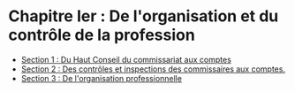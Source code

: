 # Chapitre Ier : De l'organisation et du contrôle de la profession

- [Section 1 : Du Haut Conseil du commissariat aux comptes](section-1)
- [Section 2 : Des contrôles et inspections des commissaires aux comptes.](section-2)
- [Section 3 : De l'organisation professionnelle](section-3)
